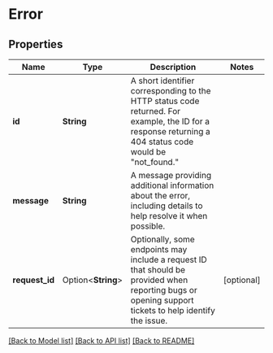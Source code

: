 # Error

## Properties

Name | Type | Description | Notes
------------ | ------------- | ------------- | -------------
**id** | **String** | A short identifier corresponding to the HTTP status code returned. For  example, the ID for a response returning a 404 status code would be \"not_found.\" | 
**message** | **String** | A message providing additional information about the error, including  details to help resolve it when possible. | 
**request_id** | Option<**String**> | Optionally, some endpoints may include a request ID that should be  provided when reporting bugs or opening support tickets to help  identify the issue. | [optional]

[[Back to Model list]](../README.md#documentation-for-models) [[Back to API list]](../README.md#documentation-for-api-endpoints) [[Back to README]](../README.md)


